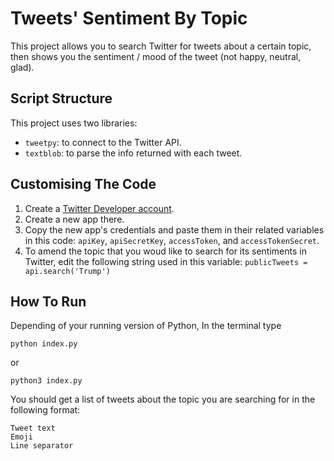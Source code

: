 # Tweets' Sentiment By Topic 

This project allows you to search Twitter for tweets about a certain topic, then shows you the sentiment / mood of the tweet (not happy, neutral, glad).

## Script Structure

This project uses two libraries:

- `tweetpy`: to connect to the Twitter API.
- `textblob`: to parse the info returned with each tweet.

## Customising The Code

1. Create a [Twitter Developer account](https://developer.twitter.com).
2. Create a new app there.
3. Copy the new app's credentials and paste them in their related variables in this code:
   `apiKey`, `apiSecretKey`, `accessToken`, and `accessTokenSecret`.
4. To amend the topic that you woud like to search for its sentiments in Twitter, edit the following string used in this variable:
   `publicTweets = api.search('Trump')`

## How To Run

Depending of your running version of Python, In the terminal type 

```
python index.py 
```

or 

```
python3 index.py
```

You should get a list of tweets about the topic you are searching for in the following format:

```
Tweet text
Emoji
Line separator
```

